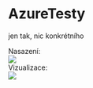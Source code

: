 # AzureTesty
jen tak, nic konkrétního

Nasazení: <br>
<a href="https://portal.azure.com/#create/Microsoft.Template/uri/https%3A%2F%2Fraw.githubusercontent.com%2Fsimonbenes%2FAzureTesty%2Fmaster%2Ftestapp%2Fdeploy.json" target="_blank">
    <img src="http://azuredeploy.net/deploybutton.png"/>
</a>
<br>
Vizualizace:<br>
<a href="http://armviz.io/#/?load=https%3A%2F%2Fraw.githubusercontent.com%2FMicrosoft%2Fdotnet-core-sample-templates%2Fmaster%2Fdotnet-core-music-windows%2Fazuredeploy.json" target="_blank">
<img src="http://armviz.io/visualizebutton.png"/>
</a>
